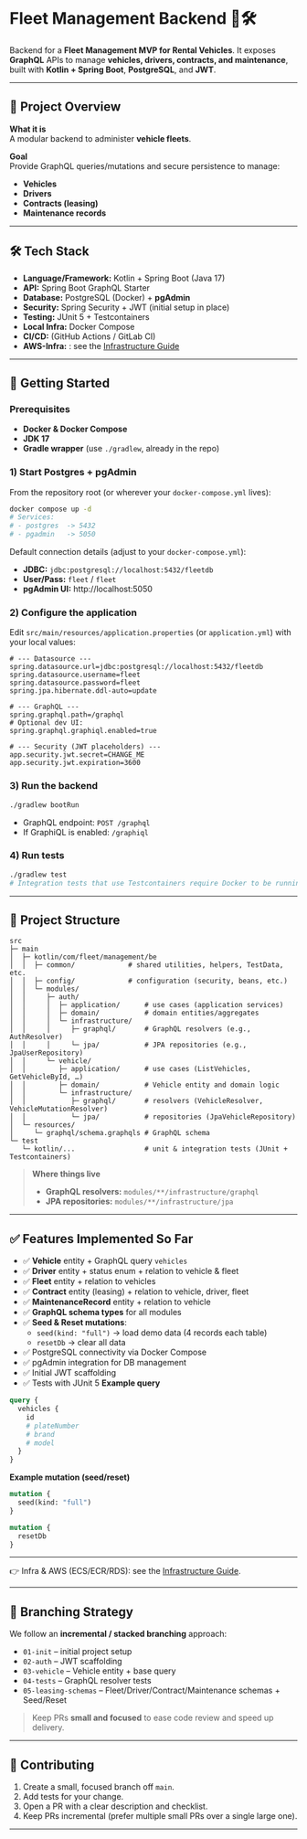 # Fleet Management Backend 🚗🛠️

Backend for a **Fleet Management MVP for Rental Vehicles**. It exposes **GraphQL** APIs to manage **vehicles, drivers, contracts, and maintenance**, built with **Kotlin + Spring Boot**, **PostgreSQL**, and **JWT**.

---

## 📌 Project Overview

**What it is**  
A modular backend to administer **vehicle fleets**.

**Goal**  
Provide GraphQL queries/mutations and secure persistence to manage:
- **Vehicles**
- **Drivers**
- **Contracts (leasing)**
- **Maintenance records**

---

## 🛠️ Tech Stack

- **Language/Framework:** Kotlin + Spring Boot (Java 17)
- **API:** Spring Boot GraphQL Starter
- **Database:** PostgreSQL (Docker) + **pgAdmin**
- **Security:** Spring Security + JWT (initial setup in place)
- **Testing:** JUnit 5 + Testcontainers
- **Local Infra:** Docker Compose
- **CI/CD:** (GitHub Actions / GitLab CI)
- **AWS-Infra:** : see the [Infrastructure Guide](deployment/ecs/README.md)

---

## 🚀 Getting Started

### Prerequisites
- **Docker & Docker Compose**
- **JDK 17**
- **Gradle wrapper** (use `./gradlew`, already in the repo)

### 1) Start Postgres + pgAdmin

From the repository root (or wherever your `docker-compose.yml` lives):

```bash
docker compose up -d
# Services:
# - postgres  -> 5432
# - pgadmin   -> 5050
```

Default connection details (adjust to your `docker-compose.yml`):
- **JDBC:** `jdbc:postgresql://localhost:5432/fleetdb`
- **User/Pass:** `fleet` / `fleet`
- **pgAdmin UI:** http://localhost:5050

### 2) Configure the application

Edit `src/main/resources/application.properties` (or `application.yml`) with your local values:

```properties
# --- Datasource ---
spring.datasource.url=jdbc:postgresql://localhost:5432/fleetdb
spring.datasource.username=fleet
spring.datasource.password=fleet
spring.jpa.hibernate.ddl-auto=update

# --- GraphQL ---
spring.graphql.path=/graphql
# Optional dev UI:
spring.graphql.graphiql.enabled=true

# --- Security (JWT placeholders) ---
app.security.jwt.secret=CHANGE_ME
app.security.jwt.expiration=3600
```

### 3) Run the backend

```bash
./gradlew bootRun
```

- GraphQL endpoint: `POST /graphql`
- If GraphiQL is enabled: `/graphiql`

### 4) Run tests

```bash
./gradlew test
# Integration tests that use Testcontainers require Docker to be running.
```

---

## 📂 Project Structure

```
src
├─ main
│  ├─ kotlin/com/fleet/management/be
│  │  ├─ common/             # shared utilities, helpers, TestData, etc.
│  │  ├─ config/             # configuration (security, beans, etc.)
│  │  └─ modules/
│  │     ├─ auth/
│  │     │  ├─ application/      # use cases (application services)
│  │     │  ├─ domain/           # domain entities/aggregates
│  │     │  └─ infrastructure/
│  │     │     ├─ graphql/       # GraphQL resolvers (e.g., AuthResolver)
│  │     │     └─ jpa/           # JPA repositories (e.g., JpaUserRepository)
│  │     └─ vehicle/
│  │        ├─ application/      # use cases (ListVehicles, GetVehicleById, …)
│  │        ├─ domain/           # Vehicle entity and domain logic
│  │        └─ infrastructure/
│  │           ├─ graphql/       # resolvers (VehicleResolver, VehicleMutationResolver)
│  │           └─ jpa/           # repositories (JpaVehicleRepository)
│  └─ resources/
│     └─ graphql/schema.graphqls # GraphQL schema
└─ test
   └─ kotlin/...                 # unit & integration tests (JUnit + Testcontainers)
```

> **Where things live**
> - **GraphQL resolvers:** `modules/**/infrastructure/graphql`
> - **JPA repositories:** `modules/**/infrastructure/jpa`

---

## ✅ Features Implemented So Far

- ✅ **Vehicle** entity + GraphQL query `vehicles`
- ✅ **Driver** entity + status enum + relation to vehicle & fleet
- ✅ **Fleet** entity + relation to vehicles
- ✅ **Contract** entity (leasing) + relation to vehicle, driver, fleet
- ✅ **MaintenanceRecord** entity + relation to vehicle
- ✅ **GraphQL schema types** for all modules
- ✅ **Seed & Reset mutations**:
    - `seed(kind: "full")` → load demo data (4 records each table)
    - `resetDb` → clear all data
- ✅ PostgreSQL connectivity via Docker Compose
- ✅ pgAdmin integration for DB management
- ✅ Initial JWT scaffolding
- ✅ Tests with JUnit 5
**Example query**

```graphql
query {
  vehicles {
    id
    # plateNumber
    # brand
    # model
  }
}
```
**Example mutation (seed/reset)**

```graphql
mutation {
  seed(kind: "full")
}

mutation {
  resetDb
}
```

---

👉 Infra & AWS (ECS/ECR/RDS): see the [Infrastructure Guide](deployment/ecs/README.md).

---

## 🌿 Branching Strategy

We follow an **incremental / stacked branching** approach:

- `01-init` – initial project setup
- `02-auth` – JWT scaffolding
- `03-vehicle` – Vehicle entity + base query
- `04-tests` – GraphQL resolver tests
- `05-leasing-schemas` – Fleet/Driver/Contract/Maintenance schemas + Seed/Reset

> Keep PRs **small and focused** to ease code review and speed up delivery.

---

## 🤝 Contributing

1. Create a small, focused branch off `main`.
2. Add tests for your change.
3. Open a PR with a clear description and checklist.
4. Keep PRs incremental (prefer multiple small PRs over a single large one).

---